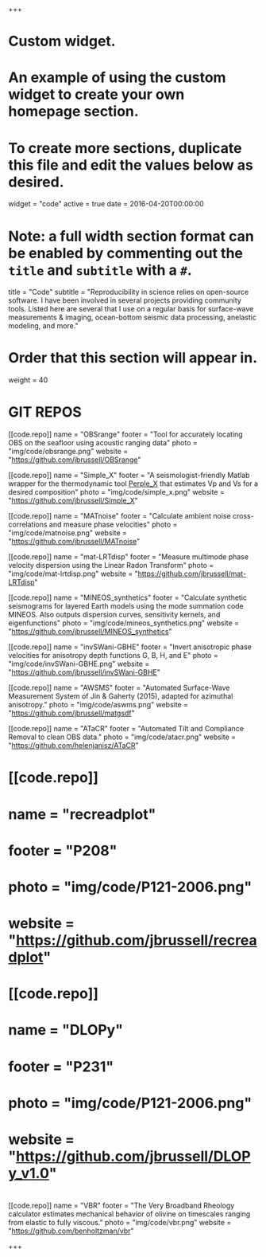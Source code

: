 +++
# Custom widget.
# An example of using the custom widget to create your own homepage section.
# To create more sections, duplicate this file and edit the values below as desired.
widget = "code"
active = true
date = 2016-04-20T00:00:00

# Note: a full width section format can be enabled by commenting out the `title` and `subtitle` with a `#`.
title = "Code"
subtitle = "Reproducibility in science relies on open-source software. I have been involved in several projects providing community tools. Listed here are several that I use on a regular basis for surface-wave measurements & imaging, ocean-bottom seismic data processing, anelastic modeling, and more."

# Order that this section will appear in.
weight = 40

# GIT REPOS

[[code.repo]]
  name = "OBSrange"
  footer = "Tool for accurately locating OBS on the seafloor using acoustic ranging data"
  photo = "img/code/obsrange.png"
  website = "https://github.com/jbrussell/OBSrange"

[[code.repo]]
  name = "Simple_X"
  footer = "A seismologist-friendly Matlab wrapper for the thermodynamic tool [Perple_X](http://www.perplex.ethz.ch/) that estimates Vp and Vs for a desired composition"
  photo = "img/code/simple_x.png"
  website = "https://github.com/jbrussell/Simple_X"
  
[[code.repo]]
  name = "MATnoise"
  footer = "Calculate ambient noise cross-correlations and measure phase velocities"
  photo = "img/code/matnoise.png"
  website = "https://github.com/jbrussell/MATnoise"

[[code.repo]]
  name = "mat-LRTdisp"
  footer = "Measure multimode phase velocity dispersion using the Linear Radon Transform"
  photo = "img/code/mat-lrtdisp.png"
  website = "https://github.com/jbrussell/mat-LRTdisp"

[[code.repo]]
  name = "MINEOS_synthetics"
  footer = "Calculate synthetic seismograms for layered Earth models using the mode summation code MINEOS. Also outputs dispersion curves, sensitivity kernels, and eigenfunctions"
  photo = "img/code/mineos_synthetics.png"
  website = "https://github.com/jbrussell/MINEOS_synthetics"

[[code.repo]]
  name = "invSWani-GBHE"
  footer = "Invert anisotropic phase velocities for anisotropy depth functions G, B, H, and E"
  photo = "img/code/invSWani-GBHE.png"
  website = "https://github.com/jbrussell/invSWani-GBHE"

[[code.repo]]
  name = "AWSMS"
  footer = "Automated Surface-Wave Measurement System of Jin & Gaherty (2015), adapted for azimuthal anisotropy."
  photo = "img/code/aswms.png"
  website = "https://github.com/jbrussell/matgsdf"

[[code.repo]]
  name = "ATaCR"
  footer = "Automated Tilt and Compliance Removal to clean OBS data."
  photo = "img/code/atacr.png"
  website = "https://github.com/helenjanisz/ATaCR"
# 
# [[code.repo]]
#   name = "recreadplot"
#   footer = "P208"
#   photo = "img/code/P121-2006.png"
#   website = "https://github.com/jbrussell/recreadplot"
# 
# [[code.repo]]
#   name = "DLOPy"
#   footer = "P231"
#   photo = "img/code/P121-2006.png"
#   website = "https://github.com/jbrussell/DLOPy_v1.0"
# 
[[code.repo]]
  name = "VBR"
  footer = "The Very Broadband Rheology calculator estimates mechanical behavior of olivine on timescales ranging from elastic to fully viscous."
  photo = "img/code/vbr.png"
  website = "https://github.com/benholtzman/vbr"




+++

<!-- <div class="github-widget" data-username="jbrussell"></div>
<script src="https://unpkg.com/github-card@1.2.1/dist/widget.js"></script> -->